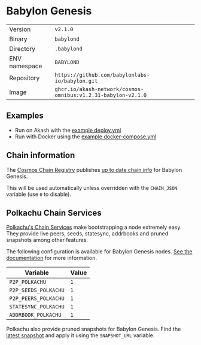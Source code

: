 # Babylon Genesis

| | |
|---|---|
|Version|`v2.1.0`|
|Binary|`babylond`|
|Directory|`.babylond`|
|ENV namespace|`BABYLOND`|
|Repository|`https://github.com/babylonlabs-io/babylon.git`|
|Image|`ghcr.io/akash-network/cosmos-omnibus:v1.2.31-babylon-v2.1.0`|

## Examples

- Run on Akash with the [example deploy.yml](./deploy.yml)
- Run with Docker using the [example docker-compose.yml](./docker-compose.yml)

## Chain information

The [Cosmos Chain Registry](https://github.com/cosmos/chain-registry) publishes [up to date chain info](https://raw.githubusercontent.com/cosmos/chain-registry/master/babylon/chain.json) for Babylon Genesis.

This will be used automatically unless overridden with the `CHAIN_JSON` variable (use `0` to disable).

## Polkachu Chain Services

[Polkachu's Chain Services](https://www.polkachu.com/networks/babylon) make bootstrapping a node extremely easy. They provide live peers, seeds, statesync, addrbooks and pruned snapshots among other features.

The following configuration is available for Babylon Genesis nodes. [See the documentation](../README.md#polkachu-services) for more information.

|Variable|Value|
|---|---|
|`P2P_POLKACHU`|`1`|
|`P2P_SEEDS_POLKACHU`|`1`|
|`P2P_PEERS_POLKACHU`|`1`|
|`STATESYNC_POLKACHU`|`1`|
|`ADDRBOOK_POLKACHU`|`1`|

Polkachu also provide pruned snapshots for Babylon Genesis. Find the [latest snapshot](https://polkachu.com/tendermint_snapshots/babylon) and apply it using the `SNAPSHOT_URL` variable.
